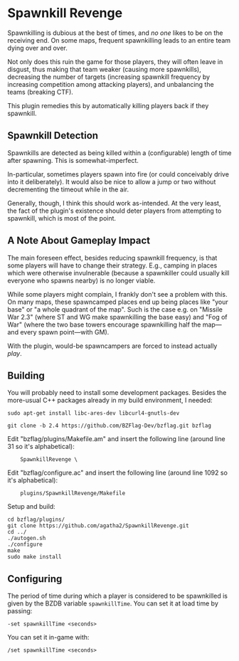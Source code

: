 # Spawnkill Revenge

Spawnkilling is dubious at the best of times, and _no one_ likes to be on the receiving end.  On some maps, frequent spawnkilling leads to an entire team dying over and over.

Not only does this ruin the game for those players, they will often leave in disgust, thus making that team weaker (causing more spawnkills), decreasing the number of targets (increasing spawnkill frequency by increasing competition among attacking players), and unbalancing the teams (breaking CTF).

This plugin remedies this by automatically killing players back if they spawnkill.



## Spawnkill Detection

Spawnkills are detected as being killed within a (configurable) length of time after spawning.  This is somewhat-imperfect.

In-particular, sometimes players spawn into fire (or could conceivably drive into it deliberately).  It would also be nice to allow a jump or two without decrementing the timeout while in the air.

Generally, though, I think this should work as-intended.  At the very least, the fact of the plugin's existence should deter players from attempting to spawnkill, which is most of the point.



## A Note About Gameplay Impact

The main foreseen effect, besides reducing spawnkill frequency, is that some players will have to change their strategy.  E.g., camping in places which were otherwise invulnerable (because a spawnkiller could usually kill everyone who spawns nearby) is no longer viable.

While some players might complain, I frankly don't see a problem with this.  On many maps, these spawncamped places end up being places like "your base" or "a whole quadrant of the map".  Such is the case e.g. on "Missile War 2.3" (where ST and WG make spawnkilling the base easy) and "Fog of War" (where the two base towers encourage spawnkilling half the map—and every spawn point—with GM).

With the plugin, would-be spawncampers are forced to instead actually _play_.



## Building

You will probably need to install some development packages.  Besides the more-usual C++ packages already in my build environment, I needed:

    sudo apt-get install libc-ares-dev libcurl4-gnutls-dev

    git clone -b 2.4 https://github.com/BZFlag-Dev/bzflag.git bzflag


Edit "bzflag/plugins/Makefile.am" and insert the following line (around line 31 so it's alphabetical):

    	SpawnkillRevenge \

Edit "bzflag/configure.ac" and insert the following line (around line 1092 so it's alphabetical):

    	plugins/SpawnkillRevenge/Makefile

Setup and build:

    cd bzflag/plugins/
    git clone https://github.com/agatha2/SpawnkillRevenge.git
    cd ../
    ./autogen.sh
    ./configure
    make
    sudo make install

## Configuring

The period of time during which a player is considered to be spawnkilled is given by the BZDB variable `spawnkillTime`.  You can set it at load time by passing:

    -set spawnkillTime <seconds>

You can set it in-game with:

	/set spawnkillTime <seconds>

